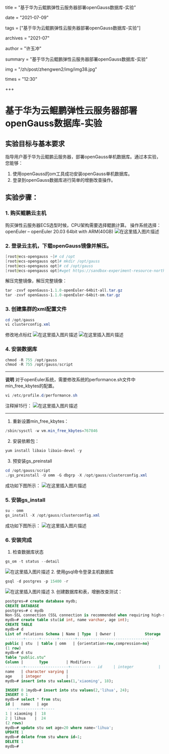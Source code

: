 ﻿title = "基于华为云鲲鹏弹性云服务器部署openGauss数据库-实验” 

date = "2021-07-09" 

tags = ["基于华为云鲲鹏弹性云服务器部署openGauss数据库-实验"] 

archives = "2021-07" 

author = "许玉冲" 

summary = "基于华为云鲲鹏弹性云服务器部署openGauss数据库-实验"

img = "/zh/post/zhengwen2/img/img38.jpg" 

times = "12:30"

+++

# 基于华为云鲲鹏弹性云服务器部署openGauss数据库-实验<a name="ZH-CN_TOPIC_0000001085018737"></a>

## 实验目标与基本要求

指导用户基于华为云鲲鹏云服务器，部署openGauss单机数据库。通过本实验，您能够：

 1. 使用openGauss的om工具成功安装openGauss单机数据库。
 2. 登录到openGauss数据库进行简单的增删改查操作。

## 实验步骤：
### 1. 购买鲲鹏云主机
购买弹性云服务器ECS选型时候，CPU架构需要选择鲲鹏计算。
操作系统选择：openEuler – openEuler 20.03 64bit with ARM(40GB)
![在这里插入图片描述](https://img-blog.csdnimg.cn/20210706164107342.png?x-oss-process=image/watermark,type_ZmFuZ3poZW5naGVpdGk,shadow_10,text_aHR0cHM6Ly9ibG9nLmNzZG4ubmV0L0dhdXNzREI=,size_16,color_FFFFFF,t_70#pic_center)
### 2. 登录云主机，下载openGauss镜像并解压。
```powershell
[root@ecs-opengauss ~]# cd /opt
[root@ecs-opengauss opt]# mkdir /opt/gauss
[root@ecs-opengauss opt]# cd /opt/gauss
[root@ecs-opengauss opt]#wget https://sandbox-experiment-resource-north-4.obs.cn-north-4.myhuaweicloud.com/opengauss-install/openGauss-1.1.0-openEuler-64bit-all.tar.gz
```
解压完整镜像，解压完整镜像：
```powershell
tar -zxvf openGauss-1.1.0-openEuler-64bit-all.tar.gz
tar -zxvf openGauss-1.1.0-openEuler-64bit-om.tar.gz
```
### 3. 创建集群的xml配置文件
```powershell
cd /opt/gauss
vi clusterconfig.xml
```
修改地点标红
![在这里插入图片描述](https://img-blog.csdnimg.cn/20210706164202312.png?x-oss-process=image/watermark,type_ZmFuZ3poZW5naGVpdGk,shadow_10,text_aHR0cHM6Ly9ibG9nLmNzZG4ubmV0L0dhdXNzREI=,size_16,color_FFFFFF,t_70#pic_center)
![在这里插入图片描述](https://img-blog.csdnimg.cn/2021070616422744.png?x-oss-process=image/watermark,type_ZmFuZ3poZW5naGVpdGk,shadow_10,text_aHR0cHM6Ly9ibG9nLmNzZG4ubmV0L0dhdXNzREI=,size_16,color_FFFFFF,t_70#pic_center)
###  4. 安装数据库
```powershell
chmod -R 755 /opt/gauss
chmod -R 755 /opt/gauss/script
```
***
**说明**
对于openEuler系统，需要修改系统的performance.sh文件中min_free_kbytes的配置。
```powershell
vi /etc/profile.d/performance.sh
```
注释掉15行：
![在这里插入图片描述](https://img-blog.csdnimg.cn/20210706164306554.png#pic_center)
***
1. 重新设置min_free_kbytes：
```powershell
/sbin/sysctl -w vm.min_free_kbytes=767846
```
2. 安装依赖包：
```powershell
yum install libaio libaio-devel -y
```
3. 预安装gs_preinstall
```powershell
cd /opt/gauss/script
./gs_preinstall -U omm -G dbgrp -X /opt/gauss/clusterconfig.xml
```
成功如下图所示：
![在这里插入图片描述](https://img-blog.csdnimg.cn/20210706164344281.png?x-oss-process=image/watermark,type_ZmFuZ3poZW5naGVpdGk,shadow_10,text_aHR0cHM6Ly9ibG9nLmNzZG4ubmV0L0dhdXNzREI=,size_16,color_FFFFFF,t_70#pic_center)
### 5. 安装gs_install
```powershell
su - omm
gs_install -X /opt/gauss/clusterconfig.xml
```
成功如下图所示：
![在这里插入图片描述](https://img-blog.csdnimg.cn/20210706164422906.png?x-oss-process=image/watermark,type_ZmFuZ3poZW5naGVpdGk,shadow_10,text_aHR0cHM6Ly9ibG9nLmNzZG4ubmV0L0dhdXNzREI=,size_16,color_FFFFFF,t_70#pic_center)
### 6. 安装完成
1. 检查数据库状态
```powershell
gs_om -t status --detail
```
![在这里插入图片描述](https://img-blog.csdnimg.cn/20210706164500718.png?x-oss-process=image/watermark,type_ZmFuZ3poZW5naGVpdGk,shadow_10,text_aHR0cHM6Ly9ibG9nLmNzZG4ubmV0L0dhdXNzREI=,size_16,color_FFFFFF,t_70#pic_center)
2. 使用gsql命令登录主机数据库
```powershell
gsql -d postgres -p 15400 -r
```
![在这里插入图片描述](https://img-blog.csdnimg.cn/20210706164535169.png?x-oss-process=image/watermark,type_ZmFuZ3poZW5naGVpdGk,shadow_10,text_aHR0cHM6Ly9ibG9nLmNzZG4ubmV0L0dhdXNzREI=,size_16,color_FFFFFF,t_70#pic_center)
3. 创建数据库和表，增删改查测试：

```sql
postgres=# create database mydb;
CREATE DATABASE
postgres=# c mydb
Non-SSL connection (SSL connection is recommended when requiring high-security)You are now connected to database "mydb" as user "omm".
mydb=# create table stu(id int, name varchar, age int);
CREATE TABLE
mydb=# d                        
List of relations Schema | Name | Type  | Owner |             Storage              
--------+------+-------+-------+---------------------------------- 
public | stu  | table | omm   | {orientation=row,compression=no}
(1 row)
mydb=# d stu           
Table "public.stu" 
Column |       Type        | Modifiers 
--------+-------------------+----------- id     | integer           |  
name   | character varying |  
age    | integer           | 
mydb=# insert into stu values(1,'xiaoming', 18);

INSERT 0 1mydb=# insert into stu values(2,'lihua', 24);
INSERT 0 1
mydb=# select * from stu; 
id |   name   | age
 ----+----------+-----  
1 | xiaoming |  18  
2 | lihua    |  24
(2 rows)
mydb=# update stu set age=20 where name='lihua';
UPDATE 1
mydb=# delete from stu where id=1;
DELETE 1
mydb=# 
```
